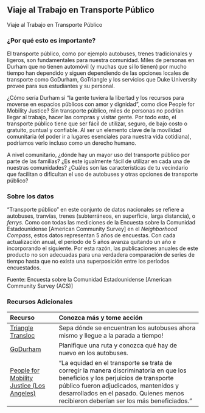## Viaje al Trabajo en Transporte Público
Viaje al Trabajo en Transporte Público

### ¿Por qué esto es importante?
El transporte público, como por ejemplo autobuses, trenes tradicionales y ligeros, son fundamentales para nuestra comunidad. Miles de personas en Durham que no tienen automóvil (y muchas que sí lo tienen) por mucho tiempo han dependido y siguen dependiendo de las opciones locales de transporte como GoDurham, GoTriangle y los servicios que Duke University provee para sus estudiantes y su personal. 

¿Cómo sería Durham si “la gente tuviera la libertad y los recursos para moverse en espacios públicos con amor y dignidad”, como dice People for Mobility Justice? Sin transporte público, miles de personas no podrían llegar al trabajo, hacer las compras y visitar gente. Por todo esto, el transporte público tiene que ser fácil de utilizar, seguro, de bajo costo o gratuito, puntual y confiable. Al ser un elemento clave de la movilidad comunitaria (el poder ir a lugares esenciales para nuestra vida cotidiana), podríamos verlo incluso como un derecho humano.

A nivel comunitario, ¿dónde hay un mayor uso del transporte público por parte de las familias? ¿Es este igualmente fácil de utilizar en cada una de nuestras comunidades? ¿Cuáles son las características de tu vecindario que facilitan o dificultan el uso de autobuses y otras opciones de transporte público?

### Sobre los datos
“Transporte público” en este conjunto de datos nacionales se refiere a autobuses, tranvías, trenes (subterráneos, en superficie, larga distancia), o <i>ferrys</i>. Como con todas las mediciones de la Encuesta sobre la Comunidad Estadounidense \[American Community Survey] en el <i>Neighborhood Compass</i>, estos datos representan 5 años de encuestas. Con cada actualización anual, el período de 5 años avanza quitando un año e incorporando el siguiente. Por esta razón, las publicaciones anuales de este producto no son adecuadas para una verdadera comparación de series de tiempo hasta que no exista una superposición entre los períodos encuestados.

Fuente: Encuesta sobre la Comunidad Estadounidense \[American Community Survey (ACS)] 

### Recursos Adicionales

|Recurso | Conozca más y tome acción |
|:--- | :--- |
|[Triangle Transloc](https://triangle.transloc.com/) | Sepa dónde se encuentran los autobuses ahora mismo y llegue a la parada a tiempo!
|[GoDurham](https://godurhamtransit.org/) | Planifique una ruta y conozca qué hay de nuevo en los autobuses.
|[People for Mobility Justice (Los Angeles)](https://www.peopleformobilityjustice.org/) | “La equidad en el transporte se trata de corregir la manera discriminatoria en que los beneficios y los perjuicios de transporte público fueron adjudicados, mantenidos y desarrollados en el pasado. Quienes menos recibieron deberían ser los más beneficiados.”
